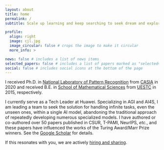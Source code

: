 ```yaml
---
layout: about
title: home
permalink: /
subtitle: Scale up learning and keep searching to seek dream and explore AI.

profile:
  align: right
  image: cjl.jpg
  image_circular: false # crops the image to make it circular
  more_info: >

news: false # includes a list of news items
selected_papers: false # includes a list of papers marked as "selected={true}"
social: false # includes social icons at the bottom of the page
---
```

I received Ph.D. in [National Laboratory of Pattern Recognition](https://nlpr.ia.ac.cn/en) from [CASIA](https://www.ia.cas.cn/) in 2020 and received B.E. in [School of Mathematical Sciences](https://www.math.uestc.edu.cn/) from [UESTC](https://www.uestc.edu.cn/) in 2015, respectively.

I currently serve as a Tech Leader at Huawei. Specializing in AGI and AI4S, I am leading a team to seek the solution for handling infinite tasks, even the unseen ones, within a single AI model, abandoning the traditional approach of repeatedly developing numerous specialized models. I have authored or co-authored over 50 papers published in CSUR‌‌, T-PAMI, NeurIPS, _etc._, and these papers have influenced the works of the Turing Award/Marr Prize winners. See the [Google Scholar](https://scholar.google.com/citations?user=RDwnNsQAAAAJ) for details.

If this resonates with you, we are actively [hiring and sharing](mailto:jianlong.chang@petalmail.com).

